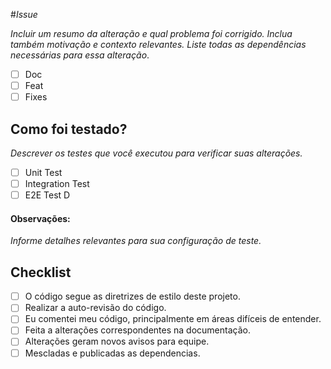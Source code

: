 #_Issue_

_Incluir um resumo da alteração e qual problema foi corrigido. Inclua também motivação e contexto relevantes. Liste todas as dependências necessárias para essa alteração_.

- [ ] Doc
- [ ] Feat
- [ ] Fixes

## Como foi testado?

_Descrever os testes que você executou para verificar suas alterações._

- [ ] Unit Test
- [ ] Integration Test
- [ ] E2E Test
      D

#### Observações:

_Informe detalhes relevantes para sua configuração de teste._

## Checklist

- [ ] O código segue as diretrizes de estilo deste projeto.
- [ ] Realizar a auto-revisão do código.
- [ ] Eu comentei meu código, principalmente em áreas difíceis de entender.
- [ ] Feita a alterações correspondentes na documentação.
- [ ] Alterações geram novos avisos para equipe.
- [ ] Mescladas e publicadas as dependencias.
